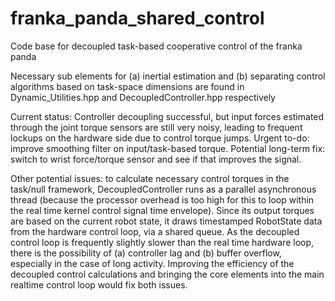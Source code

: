 # franka_panda_shared_control

Code base for decoupled task-based cooperative control of the franka panda

Necessary sub elements for (a) inertial estimation and (b) separating control algorithms based on task-space dimensions are found in Dynamic_Utilities.hpp and DecoupledController.hpp respectively

Current status: Controller decoupling successful, but input forces estimated through the joint torque sensors are still very noisy, leading to frequent lockups on the hardware side due to control torque jumps. Urgent to-do: improve smoothing filter on input/task-based torque. Potential long-term fix: switch to wrist force/torque sensor and see if that improves the signal.

Other potential issues: to calculate necessary control torques in the task/null framework, DecoupledController runs as a parallel asynchronous thread (because the processor overhead is too high for this to loop within the real time kernel control signal time envelope). Since its output torques are based on the current robot state, it draws timestamped RobotState data from the hardware control loop, via a shared queue. As the decoupled control loop is frequently slightly slower than the real time hardware loop, there is the possibility of (a) controller lag and (b) buffer overflow, especially in the case of long activity. Improving the efficiency of the decoupled control calculations and bringing the core elements into the main realtime control loop would fix both issues. 
